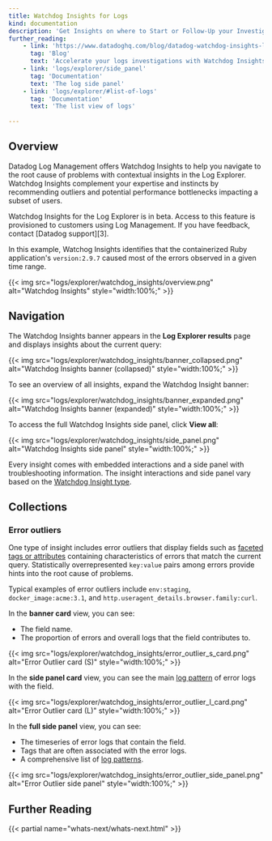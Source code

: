 ```yaml
---
title: Watchdog Insights for Logs
kind: documentation
description: 'Get Insights on where to Start or Follow-Up your Investigations'
further_reading:
    - link: 'https://www.datadoghq.com/blog/datadog-watchdog-insights-log-management/'
      tag: 'Blog'
      text: 'Accelerate your logs investigations with Watchdog Insights'
    - link: 'logs/explorer/side_panel'
      tag: 'Documentation'
      text: 'The log side panel'
    - link: 'logs/explorer/#list-of-logs'
      tag: 'Documentation'
      text: 'The list view of logs'
      
---
```


## Overview

Datadog Log Management offers Watchdog Insights to help you navigate to the root cause of problems with contextual insights in the Log Explorer. Watchdog Insights complement your expertise and instincts by recommending outliers and potential performance bottlenecks impacting a subset of users.

<div class="alert alert-warning">
Watchdog Insights for the Log Explorer is in beta. Access to this feature is provisioned to customers using Log Management. If you have feedback, contact [Datadog support][3].
</div>

In this example, Watchog Insights identifies that the containerized Ruby application's `version:2.9.7` caused most of the errors observed in a given time range. 

{{< img src="logs/explorer/watchdog_insights/overview.png" alt="Watchdog Insights" style="width:100%;" >}}

## Navigation

The Watchdog Insights banner appears in the **Log Explorer results** page and displays insights about the current query:
 
{{< img src="logs/explorer/watchdog_insights/banner_collapsed.png" alt="Watchdog Insights banner (collapsed)" style="width:100%;" >}}

To see an overview of all insights, expand the Watchdog Insight banner:

{{< img src="logs/explorer/watchdog_insights/banner_expanded.png" alt="Watchdog Insights banner (expanded)" style="width:100%;" >}}

To access the full Watchdog Insights side panel, click **View all**: 

{{< img src="logs/explorer/watchdog_insights/side_panel.png" alt="Watchdog Insights side panel" style="width:100%;" >}}

Every insight comes with embedded interactions and a side panel with troubleshooting information. The insight interactions and side panel vary based on the [Watchdog Insight type](#watchdog-insights-collections).

## Collections

### Error outliers

One type of insight includes error outliers that display fields such as [faceted tags or attributes][1] containing characteristics of errors that match the current query. Statistically overrepresented `key:value` pairs among errors provide hints into the root cause of problems.

Typical examples of error outliers include `env:staging`, `docker_image:acme:3.1`, and `http.useragent_details.browser.family:curl`.

In the **banner card** view, you can see:

  * The field name.
  * The proportion of errors and overall logs that the field contributes to.

{{< img src="logs/explorer/watchdog_insights/error_outlier_s_card.png" alt="Error Outlier card (S)" style="width:100%;" >}}

In the **side panel card** view, you can see the main [log pattern][2] of error logs with the field.

{{< img src="logs/explorer/watchdog_insights/error_outlier_l_card.png" alt="Error Outlier card (L)" style="width:100%;" >}}

In the **full side panel** view, you can see:

  * The timeseries of error logs that contain the field.
  * Tags that are often associated with the error logs.
  * A comprehensive list of [log patterns][2].

{{< img src="logs/explorer/watchdog_insights/error_outlier_side_panel.png" alt="Error Outlier side panel" style="width:100%;" >}}

## Further Reading

{{< partial name="whats-next/whats-next.html" >}}

[1]: /logs/explorer/facets/
[2]: /logs/explorer/#patterns
[3]: /help

